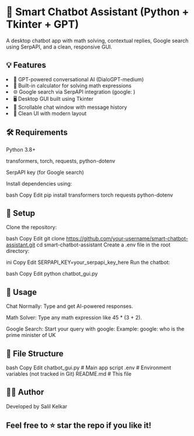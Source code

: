 <h1>🤖 Smart Chatbot Assistant (Python + Tkinter + GPT)</h1>
A desktop chatbot app with math solving, contextual replies, Google search using SerpAPI, and a clean, responsive GUI.

<h2>💡 Features</h2>
<li>🧠 GPT-powered conversational AI (DialoGPT-medium)</li>

<li>🧮 Built-in calculator for solving math expressions</li>

<li>🌐 Google search via SerpAPI integration (google: <your-query>)</li>

<li>🖥️ Desktop GUI built using Tkinter</li>

<li>📜 Scrollable chat window with message history</li>

<li>🧼 Clean UI with modern layout</li>

<h2>🛠️ Requirements</h2>
Python 3.8+

transformers, torch, requests, python-dotenv

SerpAPI key (for Google search)

Install dependencies using:

bash
Copy
Edit
pip install transformers torch requests python-dotenv
<h2>🔑 Setup</h2>
Clone the repository:

bash
Copy
Edit
git clone https://github.com/your-username/smart-chatbot-assistant.git
cd smart-chatbot-assistant
Create a .env file in the root directory:

ini
Copy
Edit
SERPAPI_KEY=your_serpapi_key_here
Run the chatbot:

bash
Copy
Edit
python chatbot_gui.py
<h2>💬 Usage</h2>
Chat Normally: Type and get AI-powered responses.

Math Solver: Type any math expression like 45 * (3 + 2).

Google Search: Start your query with google:
Example: google: who is the prime minister of UK


<h2>📁 File Structure</h2>
bash
Copy
Edit
chatbot_gui.py        # Main app script
.env                  # Environment variables (not tracked in Git)
README.md             # This file
<h2>👨‍💻 Author</h2>
Developed by Salil Kelkar 
<h2>Feel free to ⭐ star the repo if you like it!</h2>
